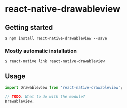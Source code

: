# react-native-drawableview

## Getting started

`$ npm install react-native-drawableview --save`

### Mostly automatic installation

`$ react-native link react-native-drawableview`

## Usage
```javascript
import Drawableview from 'react-native-drawableview';

// TODO: What to do with the module?
Drawableview;
```
